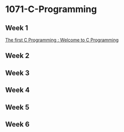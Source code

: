 # 1071-C-Programming
## Week 1
[The first C Programming : Welcome to C Programming](https://github.com/407410116/1071-C-Programming/blob/master/w01/welcome.cpp)
## Week 2
## Week 3
## Week 4
## Week 5
## Week 6
 
  
<!--stackedit_data:
eyJoaXN0b3J5IjpbOTk1ODY1NTgyXX0=
-->